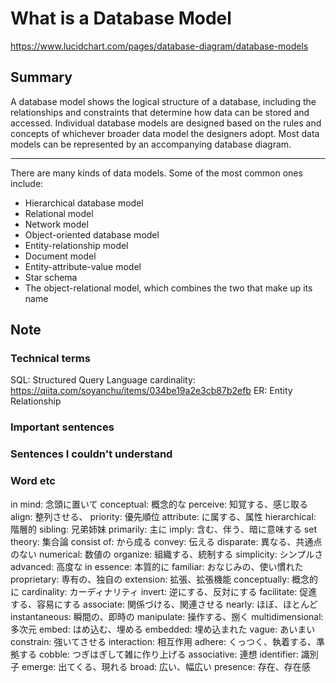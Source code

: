 # What is a Database Model

https://www.lucidchart.com/pages/database-diagram/database-models

## Summary

A database model shows the logical structure of a database, including the relationships and constraints that determine how data can be stored and accessed. 
Individual database models are designed based on the rules and concepts of whichever broader data model the designers adopt. 
Most data models can be represented by an accompanying database diagram.

---

There are many kinds of data models. Some of the most common ones include:
- Hierarchical database model
- Relational model
- Network model
- Object-oriented database model
- Entity-relationship model
- Document model
- Entity-attribute-value model
- Star schema
- The object-relational model, which combines the two that make up its name

## Note

### Technical terms

SQL: Structured Query Language
cardinality: https://qiita.com/soyanchu/items/034be19a2e3cb87b2efb
ER: Entity Relationship

### Important sentences

### Sentences I couldn't understand

### Word etc

in mind: 念頭に置いて
conceptual: 概念的な
perceive: 知覚する、感じ取る
align: 整列させる、
priority: 優先順位
attribute: に属する、属性
hierarchical: 階層的
sibling: 兄弟姉妹
primarily: 主に
imply: 含む、伴う、暗に意味する
set theory: 集合論
consist of: から成る
convey: 伝える
disparate: 異なる、共通点のない
numerical: 数値の
organize: 組織する、統制する
simplicity: シンプルさ
advanced: 高度な
in essence: 本質的に
familiar: おなじみの、使い慣れた
proprietary: 専有の、独自の
extension: 拡張、拡張機能
conceptually: 概念的に
cardinality: カーディナリティ
invert: 逆にする、反対にする
facilitate: 促進する、容易にする
associate: 関係づける、関連させる
nearly: ほぼ、ほとんど
instantaneous: 瞬間の、即時の
manipulate: 操作する、捌く
multidimensional: 多次元
embed: はめ込む、埋める
embedded: 埋め込まれた
vague: あいまい
constrain: 強いてさせる
interaction: 相互作用
adhere: くっつく、執着する、準拠する
cobble: つぎはぎして雑に作り上げる
associative: 連想
identifier: 識別子
emerge: 出てくる、現れる
broad: 広い、幅広い
presence: 存在、存在感
